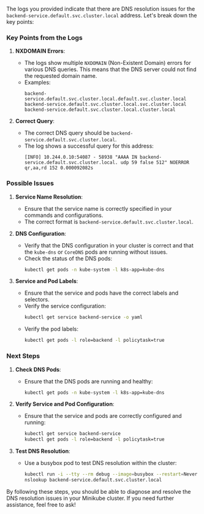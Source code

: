 The logs you provided indicate that there are DNS resolution issues for the `backend-service.default.svc.cluster.local` address. Let's break down the key points:

### Key Points from the Logs

1. **NXDOMAIN Errors**:
   - The logs show multiple `NXDOMAIN` (Non-Existent Domain) errors for various DNS queries. This means that the DNS server could not find the requested domain name.
   - Examples:
     ```plaintext
     backend-service.default.svc.cluster.local.default.svc.cluster.local
     backend-service.default.svc.cluster.local.svc.cluster.local
     backend-service.default.svc.cluster.local.cluster.local
     ```

2. **Correct Query**:
   - The correct DNS query should be `backend-service.default.svc.cluster.local`.
   - The log shows a successful query for this address:
     ```plaintext
     [INFO] 10.244.0.10:54087 - 58938 "AAAA IN backend-service.default.svc.cluster.local. udp 59 false 512" NOERROR qr,aa,rd 152 0.000092082s
     ```

### Possible Issues

1. **Service Name Resolution**:
   - Ensure that the service name is correctly specified in your commands and configurations.
   - The correct format is `backend-service.default.svc.cluster.local`.

2. **DNS Configuration**:
   - Verify that the DNS configuration in your cluster is correct and that the `kube-dns` or `CoreDNS` pods are running without issues.
   - Check the status of the DNS pods:
     ```bash
     kubectl get pods -n kube-system -l k8s-app=kube-dns
     ```

3. **Service and Pod Labels**:
   - Ensure that the service and pods have the correct labels and selectors.
   - Verify the service configuration:
     ```bash
     kubectl get service backend-service -o yaml
     ```
   - Verify the pod labels:
     ```bash
     kubectl get pods -l role=backend -l policytask=true
     ```

### Next Steps

1. **Check DNS Pods**:
   - Ensure that the DNS pods are running and healthy:
     ```bash
     kubectl get pods -n kube-system -l k8s-app=kube-dns
     ```

2. **Verify Service and Pod Configuration**:
   - Ensure that the service and pods are correctly configured and running:
     ```bash
     kubectl get service backend-service
     kubectl get pods -l role=backend -l policytask=true
     ```

3. **Test DNS Resolution**:
   - Use a busybox pod to test DNS resolution within the cluster:
     ```bash
     kubectl run -i --tty --rm debug --image=busybox --restart=Never -- sh
     nslookup backend-service.default.svc.cluster.local
     ```

By following these steps, you should be able to diagnose and resolve the DNS resolution issues in your Minikube cluster. If you need further assistance, feel free to ask!